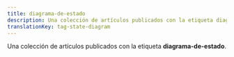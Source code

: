 ```yaml
---
title: diagrama-de-estado
description: Una colección de artículos publicados con la etiqueta diagrama-de-estado.
translationKey: tag-state-diagram
---
```

Una colección de artículos publicados con la etiqueta **diagrama-de-estado**.
